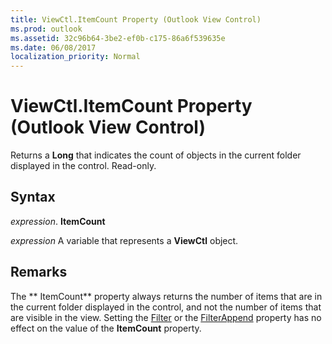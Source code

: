 ```yaml
---
title: ViewCtl.ItemCount Property (Outlook View Control)
ms.prod: outlook
ms.assetid: 32c96b64-3be2-ef0b-c175-86a6f539635e
ms.date: 06/08/2017
localization_priority: Normal
---
```



# ViewCtl.ItemCount Property (Outlook View Control)

Returns a  **Long** that indicates the count of objects in the current folder displayed in the control. Read-only.


## Syntax

 _expression_. **ItemCount**

_expression_ A variable that represents a  **ViewCtl** object.


## Remarks

The ** ItemCount** property always returns the number of items that are in the current folder displayed in the control, and not the number of items that are visible in the view. Setting the [Filter](Outlook.viewctl.filt.md) or the [FilterAppend](Outlook.viewctl.filterappe.md) property has no effect on the value of the **ItemCount** property.


